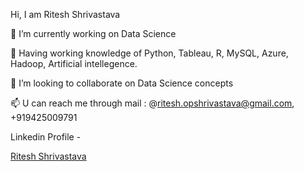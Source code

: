  Hi, I am Ritesh Shrivastava

🔭 I’m currently working on Data Science

🌱 Having working knowledge of Python, Tableau, R, MySQL, Azure, Hadoop, Artificial intellegence.

👯 I’m looking to collaborate on Data Science concepts

📫 U can reach me through mail  : @ritesh.opshrivastava@gmail.com, +919425009791

Linkedin Profile - <div class="badge-base LI-profile-badge" data-locale="en_US" data-size="medium" data-theme="dark" data-type="VERTICAL" data-vanity="ritesh-opshrivastava" data-version="v1"><a class="badge-base__link LI-simple-link" href="https://in.linkedin.com/in/ritesh-opshrivastava?trk=profile-badge">Ritesh Shrivastava</a></div>
              

<!--
**RiteshopShrivastava/RiteshopShrivastava** is a ✨ _special_ ✨ repository because its `README.md` (this file) appears on your GitHub profile.

Here are some ideas to get you started:

- 🔭 I’m currently working on Data Science
- 🌱 I’m currently mastering Python, Tableau, R, MySQL, Azure, Hadoop, Artificial intellegence and Deep learning
- 👯 I’m looking to collaborate on Data Science concepts
- 🤔 I’m looking for help with ...
- 💬 Ask me about ...
- 📫 How to reach me on my maild : ritesh.opshrivastava@gmail.com
- 😄 Pronouns: ...
- ⚡ Fun fact: ...
-->
